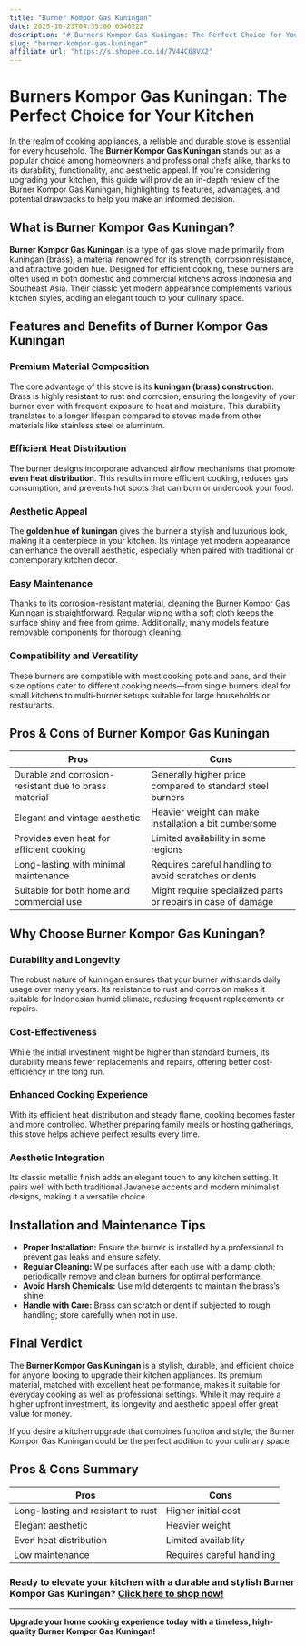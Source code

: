 ```yaml
---
title: "Burner Kompor Gas Kuningan"
date: 2025-10-23T04:35:00.634622Z
description: "# Burners Kompor Gas Kuningan: The Perfect Choice for Your Kitchen..."
slug: "burner-kompor-gas-kuningan"
affiliate_url: "https://s.shopee.co.id/7V44C68VX2"
---
```

# Burners Kompor Gas Kuningan: The Perfect Choice for Your Kitchen

In the realm of cooking appliances, a reliable and durable stove is essential for every household. The **Burner Kompor Gas Kuningan** stands out as a popular choice among homeowners and professional chefs alike, thanks to its durability, functionality, and aesthetic appeal. If you're considering upgrading your kitchen, this guide will provide an in-depth review of the Burner Kompor Gas Kuningan, highlighting its features, advantages, and potential drawbacks to help you make an informed decision.

## What is Burner Kompor Gas Kuningan?

**Burner Kompor Gas Kuningan** is a type of gas stove made primarily from kuningan (brass), a material renowned for its strength, corrosion resistance, and attractive golden hue. Designed for efficient cooking, these burners are often used in both domestic and commercial kitchens across Indonesia and Southeast Asia. Their classic yet modern appearance complements various kitchen styles, adding an elegant touch to your culinary space.

## Features and Benefits of Burner Kompor Gas Kuningan

### Premium Material Composition

The core advantage of this stove is its **kuningan (brass) construction**. Brass is highly resistant to rust and corrosion, ensuring the longevity of your burner even with frequent exposure to heat and moisture. This durability translates to a longer lifespan compared to stoves made from other materials like stainless steel or aluminum.

### Efficient Heat Distribution

The burner designs incorporate advanced airflow mechanisms that promote **even heat distribution**. This results in more efficient cooking, reduces gas consumption, and prevents hot spots that can burn or undercook your food.

### Aesthetic Appeal

The **golden hue of kuningan** gives the burner a stylish and luxurious look, making it a centerpiece in your kitchen. Its vintage yet modern appearance can enhance the overall aesthetic, especially when paired with traditional or contemporary kitchen decor.

### Easy Maintenance

Thanks to its corrosion-resistant material, cleaning the Burner Kompor Gas Kuningan is straightforward. Regular wiping with a soft cloth keeps the surface shiny and free from grime. Additionally, many models feature removable components for thorough cleaning.

### Compatibility and Versatility

These burners are compatible with most cooking pots and pans, and their size options cater to different cooking needs—from single burners ideal for small kitchens to multi-burner setups suitable for large households or restaurants.

## Pros & Cons of Burner Kompor Gas Kuningan

| **Pros** | **Cons** |
| --- | --- |
| Durable and corrosion-resistant due to brass material | Generally higher price compared to standard steel burners |
| Elegant and vintage aesthetic | Heavier weight can make installation a bit cumbersome |
| Provides even heat for efficient cooking | Limited availability in some regions |
| Long-lasting with minimal maintenance | Requires careful handling to avoid scratches or dents |
| Suitable for both home and commercial use | Might require specialized parts or repairs in case of damage |

## Why Choose Burner Kompor Gas Kuningan?

### Durability and Longevity

The robust nature of kuningan ensures that your burner withstands daily usage over many years. Its resistance to rust and corrosion makes it suitable for Indonesian humid climate, reducing frequent replacements or repairs.

### Cost-Effectiveness

While the initial investment might be higher than standard burners, its durability means fewer replacements and repairs, offering better cost-efficiency in the long run.

### Enhanced Cooking Experience

With its efficient heat distribution and steady flame, cooking becomes faster and more controlled. Whether preparing family meals or hosting gatherings, this stove helps achieve perfect results every time.

### Aesthetic Integration

Its classic metallic finish adds an elegant touch to any kitchen setting. It pairs well with both traditional Javanese accents and modern minimalist designs, making it a versatile choice.

## Installation and Maintenance Tips

- **Proper Installation:** Ensure the burner is installed by a professional to prevent gas leaks and ensure safety.
- **Regular Cleaning:** Wipe surfaces after each use with a damp cloth; periodically remove and clean burners for optimal performance.
- **Avoid Harsh Chemicals:** Use mild detergents to maintain the brass’s shine.
- **Handle with Care:** Brass can scratch or dent if subjected to rough handling; store carefully when not in use.

## Final Verdict

The **Burner Kompor Gas Kuningan** is a stylish, durable, and efficient choice for anyone looking to upgrade their kitchen appliances. Its premium material, matched with excellent heat performance, makes it suitable for everyday cooking as well as professional settings. While it may require a higher upfront investment, its longevity and aesthetic appeal offer great value for money.

If you desire a kitchen upgrade that combines function and style, the Burner Kompor Gas Kuningan could be the perfect addition to your culinary space.

## **Pros & Cons Summary**

| **Pros** | **Cons** |
| --- | --- |
| Long-lasting and resistant to rust | Higher initial cost |
| Elegant aesthetic | Heavier weight |
| Even heat distribution | Limited availability |
| Low maintenance | Requires careful handling |

### Ready to elevate your kitchen with a durable and stylish Burner Kompor Gas Kuningan? [Click here to shop now!](https://s.shopee.co.id/7V44C68VX2)

---

**Upgrade your home cooking experience today with a timeless, high-quality Burner Kompor Gas Kuningan!**